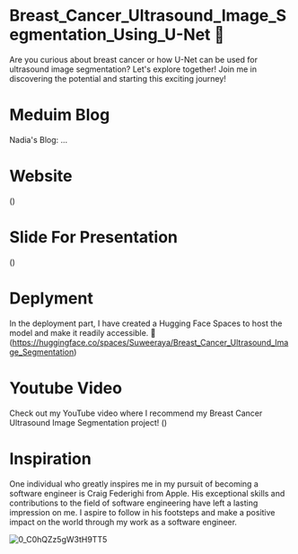 # Breast_Cancer_Ultrasound_Image_Segmentation_Using_U-Net 💐
Are you curious about breast cancer or how U-Net can be used for ultrasound image segmentation? Let's explore together! Join me in discovering the potential and starting this exciting journey!

# Meduim Blog
Nadia's Blog: ...

# Website
()

# Slide For Presentation
()

# Deplyment
In the deployment part, I have created a Hugging Face Spaces to host the model and make it readily accessible. 💐 
(https://huggingface.co/spaces/Suweeraya/Breast_Cancer_Ultrasound_Image_Segmentation)

# Youtube Video
Check out my YouTube video where I recommend my Breast Cancer Ultrasound Image Segmentation project! 
()

# Inspiration
One individual who greatly inspires me in my pursuit of becoming a software engineer is Craig Federighi from Apple. His exceptional skills and contributions to the field of software engineering have left a lasting impression on me. I aspire to follow in his footsteps and make a positive impact on the world through my work as a software engineer. 

![0_C0hQZz5gW3tH9TT5](https://github.com/nadiasuweer4ya/Breast_Cancer_Ultrasound_Image_Segmentation_Using_U-Net/assets/135404371/cbd77009-2df7-4f0d-accd-10cfd86f4730)
